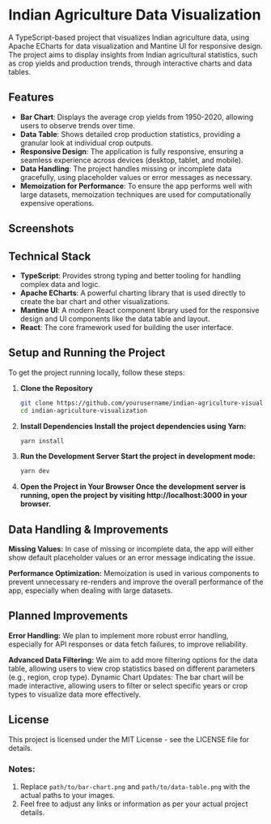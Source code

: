 # Indian Agriculture Data Visualization

A TypeScript-based project that visualizes Indian agriculture data, using Apache ECharts for data visualization and Mantine UI for responsive design. The project aims to display insights from Indian agricultural statistics, such as crop yields and production trends, through interactive charts and data tables.
## Features

- **Bar Chart**: Displays the average crop yields from 1950-2020, allowing users to observe trends over time.
- **Data Table**: Shows detailed crop production statistics, providing a granular look at individual crop outputs.
- **Responsive Design**: The application is fully responsive, ensuring a seamless experience across devices (desktop, tablet, and mobile).
- **Data Handling**: The project handles missing or incomplete data gracefully, using placeholder values or error messages as necessary.
- **Memoization for Performance**: To ensure the app performs well with large datasets, memoization techniques are used for computationally expensive operations.
##  Screenshots



## Technical Stack

- **TypeScript**: Provides strong typing and better tooling for handling complex data and logic.
- **Apache ECharts**: A powerful charting library that is used directly to create the bar chart and other visualizations.
- **Mantine UI**: A modern React component library used for the responsive design and UI components like the data table and layout.
- **React**: The core framework used for building the user interface.
## Setup and Running the Project

To get the project running locally, follow these steps:

1. **Clone the Repository**
   ```bash
   git clone https://github.com/yourusername/indian-agriculture-visualization.git
   cd indian-agriculture-visualization

2. **Install Dependencies Install the project dependencies using Yarn:**
   ```bash
   yarn install

3. **Run the Development Server Start the project in development mode:**
    ```bash
    yarn dev
4. **Open the Project in Your Browser Once the development server is running, open the project by visiting http://localhost:3000 in your browser.**




## Data Handling & Improvements


**Missing Values:** In case of missing or incomplete data, the app will either show default placeholder values or an error message indicating the issue.

**Performance Optimization:** Memoization is used in various components to prevent unnecessary re-renders and improve the overall performance of the app, especially when dealing with large datasets.


## Planned Improvements

**Error Handling:** We plan to implement more robust error handling, especially for API responses or data fetch failures, to improve reliability.

**Advanced Data Filtering:** We aim to add more filtering options for the data table, allowing users to view crop statistics based on different parameters (e.g., region, crop type).
Dynamic Chart Updates: The bar chart will be made interactive, allowing users to filter or select specific years or crop types to visualize data more effectively.

## License
This project is licensed under the MIT License - see the LICENSE file for details.


### Notes:
1. Replace `path/to/bar-chart.png` and `path/to/data-table.png` with the actual paths to your images.
2. Feel free to adjust any links or information as per your actual project details.
